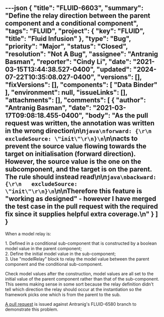 ---json
{
  "title": "FLUID-6603",
  "summary": "Define the relay direction between the parent component and a conditional component",
  "tags": "FLUID",
  "project": {
    "key": "FLUID",
    "title": "Fluid Infusion"
  },
  "type": "Bug",
  "priority": "Major",
  "status": "Closed",
  "resolution": "Not A Bug",
  "assignee": "Antranig Basman",
  "reporter": "Cindy Li",
  "date": "2021-03-15T13:44:38.527-0400",
  "updated": "2024-07-22T10:35:08.027-0400",
  "versions": [],
  "fixVersions": [],
  "components": [
    "Data Binder"
  ],
  "environment": null,
  "issueLinks": [],
  "attachments": [],
  "comments": [
    {
      "author": "Antranig Basman",
      "date": "2021-03-17T09:08:18.455-0400",
      "body": "As the pull request was written, the annotation was written in the wrong direction\n\n```java\nforward: {\r\n   excludeSource: \"init\"\r\n}\n```\n\nacts to prevent the source value flowing towards the target on initialisation (forward direction). However, the source value is the one on the subcomponent, and the target is on the parent. The rule should instead read\n\n```java\nbackward: {\r\n   excludeSource: \"init\"\r\n}\n```\n\nTherefore this feature is \"working as designed\" - however I have merged the test case in the pull request with the required fix since it supplies helpful extra coverage.\n"
    }
  ]
}
---
When a model relay is:

1\. Defined in a conditional sub-component that is constructed by a boolean model value in the parent component;\
2\. Define the initial model value in the sub-component;\
3\. Use "modelRelay" block to relay the model value between the parent component and the conditional sub-component.

Check model values after the construction, model values are all set to the initial value of the parent component rather than that of the sub-component. This seems making sense in some sort because the relay definition didn't tell which direction the relay should occur at the instantiation so the framework picks one which is from the parent to the sub.

[A pull request](https://github.com/amb26/infusion/pull/12) is issued against Antranig's FLUID-6580 branch to demonstrate this problem.

        